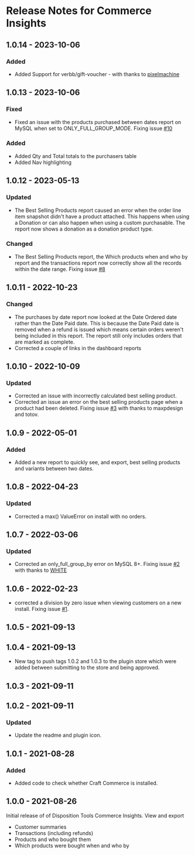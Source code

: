 # Release Notes for Commerce Insights


## 1.0.14 - 2023-10-06

### Added
- Added Support for verbb/gift-voucher - with thanks to [pixelmachine](https://github.com/pixelmachine)


## 1.0.13 - 2023-10-06

### Fixed
- Fixed an issue with the products purchased between dates report on MySQL when set to ONLY_FULL_GROUP_MODE. Fixing issue [#10](https://github.com/dispositiontools/craft-commerceinsights/issues/10)

### Added
- Added Qty and Total totals to the purchasers table
- Added Nav highlighting 


## 1.0.12 - 2023-05-13

### Updated
- The Best Selling Products report caused an error when the order line item snapshot didn't have a product attached. This happens when using a Donation or can also happen when using a custom purchasable. The report now shows a donation as a donation product type. 

### Changed
- The Best Selling Products report, the Which products when and who by report and the transactions report now correctly show all the records within the date range. Fixing issue [#8](https://github.com/dispositiontools/craft-commerceinsights/issues/8)

## 1.0.11 - 2022-10-23

### Changed
- The purchases by date report now looked at the Date Ordered date rather than the Date Paid date. This is because the Date Paid date is removed when a refund is issued which means certain orders weren't being included in this report. The report still only includes orders that are marked as complete.
- Corrected a couple of links in the dashboard reports


## 1.0.10 - 2022-10-09

### Updated
- Corrected an issue with incorrectly calculated best selling product.
- Corrected an issue an error on the best selling products page when a product had been deleted. Fixing issue [#3](https://github.com/dispositiontools/craft-commerceinsights/issues/3) with thanks to maxpdesign and totov.

## 1.0.9 - 2022-05-01

### Added
- Added a new report to quickly see, and export, best selling products and variants between two dates.

## 1.0.8 - 2022-04-23

### Updated
- Corrected a max() ValueError on install with no orders.

## 1.0.7 - 2022-03-06

### Updated
- Corrected an only_full_group_by error on MySQL 8+. Fixing issue [#2](https://github.com/dispositiontools/craft-commerceinsights/issues/2) with thanks to [WHITE](https://github.com/WHITE-developer)

## 1.0.6 - 2022-02-23
- corrected a division by zero issue when viewing customers on a new install. Fixing issue [#1](https://github.com/dispositiontools/craft-commerceinsights/issues/1).

## 1.0.5 - 2021-09-13

## 1.0.4 - 2021-09-13
 - New tag to push tags 1.0.2 and 1.0.3 to the plugin store which were added between submitting to the store and being approved.

## 1.0.3 - 2021-09-11

## 1.0.2 - 2021-09-11

### Updated
- Update the readme and plugin icon.

## 1.0.1 - 2021-08-28

### Added
- Added code to check whether Craft Commerce is installed.

## 1.0.0 - 2021-08-26
Initial release of of Disposition Tools Commerce Insights.
View and export
- Customer summaries
- Transactions (including refunds)
- Products and who bought them
- Which products were bought when and who by
